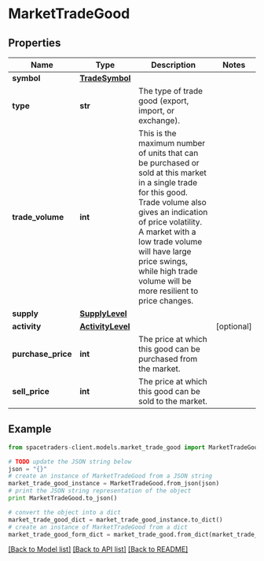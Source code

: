 # MarketTradeGood


## Properties

Name | Type | Description | Notes
------------ | ------------- | ------------- | -------------
**symbol** | [**TradeSymbol**](TradeSymbol.md) |  | 
**type** | **str** | The type of trade good (export, import, or exchange). | 
**trade_volume** | **int** | This is the maximum number of units that can be purchased or sold at this market in a single trade for this good. Trade volume also gives an indication of price volatility. A market with a low trade volume will have large price swings, while high trade volume will be more resilient to price changes. | 
**supply** | [**SupplyLevel**](SupplyLevel.md) |  | 
**activity** | [**ActivityLevel**](ActivityLevel.md) |  | [optional] 
**purchase_price** | **int** | The price at which this good can be purchased from the market. | 
**sell_price** | **int** | The price at which this good can be sold to the market. | 

## Example

```python
from spacetraders-client.models.market_trade_good import MarketTradeGood

# TODO update the JSON string below
json = "{}"
# create an instance of MarketTradeGood from a JSON string
market_trade_good_instance = MarketTradeGood.from_json(json)
# print the JSON string representation of the object
print MarketTradeGood.to_json()

# convert the object into a dict
market_trade_good_dict = market_trade_good_instance.to_dict()
# create an instance of MarketTradeGood from a dict
market_trade_good_form_dict = market_trade_good.from_dict(market_trade_good_dict)
```
[[Back to Model list]](../README.md#documentation-for-models) [[Back to API list]](../README.md#documentation-for-api-endpoints) [[Back to README]](../README.md)



